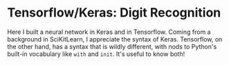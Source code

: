 # Tensorflow/Keras: Digit Recognition

Here I built a neural network in Keras and in Tensorflow. Coming from a background in SciKitLearn, I appreciate the syntax of Keras. Tensorflow, on the other hand, has a syntax that is wildly different, with nods to Python's built-in vocabulary like `with` and `init`. It's useful to know both!
